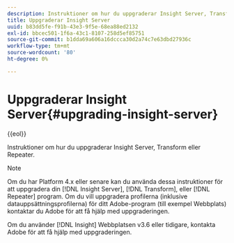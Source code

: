 ```yaml
---
description: Instruktioner om hur du uppgraderar Insight Server, Transform eller Repeater.
title: Uppgraderar Insight Server
uuid: b83dd5fe-f91b-43e3-9f5e-68ea88ed2132
exl-id: bbcec501-1f6a-43c1-8107-258d5ef85751
source-git-commit: b1dda69a606a16dccca30d2a74c7e63dbd27936c
workflow-type: tm+mt
source-wordcount: '80'
ht-degree: 0%

---
```


# Uppgraderar Insight Server{#upgrading-insight-server}

{{eol}}

Instruktioner om hur du uppgraderar Insight Server, Transform eller Repeater.

>[!NOTE]
>
>Om du har Platform 4.x eller senare kan du använda dessa instruktioner för att uppgradera din [!DNL Insight Server], [!DNL Transform], eller [!DNL Repeater] program. Om du vill uppgradera profilerna (inklusive datauppsättningsprofilerna) för ditt Adobe-program (till exempel Webbplats) kontaktar du Adobe för att få hjälp med uppgraderingen.

Om du använder [!DNL Insight] Webbplatsen v3.6 eller tidigare, kontakta Adobe för att få hjälp med uppgraderingen.
